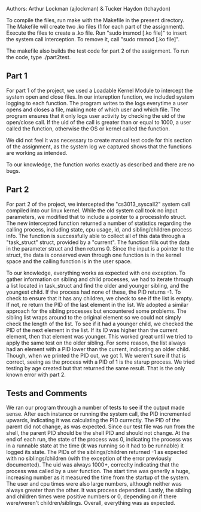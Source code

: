 Authors: Arthur Lockman (ajlockman) & Tucker Haydon (tchaydon)

To compile the files, run make with the Makefile in the present directory. The Makefile will create two .ko files (1 for each part of the assignment). Execute the files to create a .ko file. Run "sudo insmod [.ko file]" to insert the system call interception. To remove it, call "sudo rmmod [.ko file]".

The makefile also builds the test code for part 2 of the assignment. To run the code, type ./part2test.

Part 1
--------------------------------------
For part 1 of the project, we used a Loadable Kernel Module to intercept the system open and close files. In our intereption function, we included system logging to each function. The program writes to the logs everytime a user opens and closes a file, making note of which user and which file. The program ensures that it only logs user activity by checking the uid of the open/close call. If the uid of the call is greater than or equal to 1000, a user called the function, otherwise the OS or kernel called the function. 

We did not feel it was necessary to create manual test code for this section of the assignment, as the system log we captured shows that the functions are working as intended.

To our knowledge, the function works exactly as described and there are no bugs. 

Part 2
---------------------------------------
For part 2 of the project, we intercepted the "cs3013_syscall2" system call compiled into our linux kernel. While the old system call took no input parameters, we modified that to include a pointer to a processInfo struct. The new intercepted function returned a number of statistics regarding the calling process, including state, cpu usage, id, and sibling/children process info. The function is successfully able to collect all of this data through a "task_struct" struct, provided by a "current". The function fills out the data in the parameter struct and then returns 0. Since the input is a pointer to the struct, the data is conserved even through one function is in the kernel space and the calling function is in the user space. 

To our knowledge, everything works as expected with one exception. To gather information on sibling and child processes, we had to iterate through a list located in task_struct and find the older and younger sibling, and the youngest child. If the process had none of these, the PID returns -1. To check to ensure that it has any children, we check to see if the list is empty. If not, re return the PID of the last element in the list. We adopted a similar approach for the sibling processes but encountered some problems. The sibling list wraps around to the original element so we could not simply check the length of the list. To see if it had a younger child, we checked the PID of the next element in the list. If its ID was higher than the current element, then that element was younger. This worked great until we tried to apply the same test on the older sibling. For some reason, the list always had an element with a PID lower than the current, indicating an older child. Though, when we printed the PID out, we got 1. We weren't sure if that is correct, seeing as the process with a PID of 1 is the starup process. We tried testing by age created but that returned the same result. That is the only known error with part 2. 

Tests and Comments
----------------------------------------
We ran our program through a number of tests to see if the output made sense. After each instance or running the system call, the PID incremented upwards, indicating it was calculating the PID currectly. The PID of the parent did not change, as was expected. Since our test file was run from the shell, the parent PID should be the shell PID and should not change. At the end of each run, the state of the process was 0, indicating the process was in a runnable state at the time (it was running so it had to be runnable) it logged its state. The PIDs of the siblings/children returned -1 as expected with no siblings/children (with the exception of the error previously documented). The uid was always 1000+, correclty indicating that the process was called by a user function. The start time was generlly a huge, increasing number as it measured the time from the startup of the system. The user and cpu times were also large numbers, although neither was always greater than the other. It was process dependent. Lastly, the sibling and children times were positive numbers or 0, depending on if there were/weren't children/siblings. Overall, everything was as expected. 

